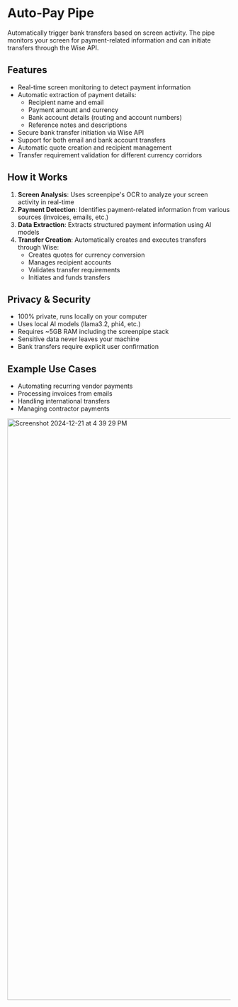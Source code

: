 # Auto-Pay Pipe

Automatically trigger bank transfers based on screen activity. The pipe monitors your screen for payment-related information and can initiate transfers through the Wise API.

## Features

- Real-time screen monitoring to detect payment information
- Automatic extraction of payment details:
  - Recipient name and email
  - Payment amount and currency
  - Bank account details (routing and account numbers)
  - Reference notes and descriptions
- Secure bank transfer initiation via Wise API
- Support for both email and bank account transfers
- Automatic quote creation and recipient management
- Transfer requirement validation for different currency corridors

## How it Works

1. **Screen Analysis**: Uses screenpipe's OCR to analyze your screen activity in real-time
2. **Payment Detection**: Identifies payment-related information from various sources (invoices, emails, etc.)
3. **Data Extraction**: Extracts structured payment information using AI models
4. **Transfer Creation**: Automatically creates and executes transfers through Wise:
   - Creates quotes for currency conversion
   - Manages recipient accounts
   - Validates transfer requirements
   - Initiates and funds transfers

## Privacy & Security

- 100% private, runs locally on your computer
- Uses local AI models (llama3.2, phi4, etc.)
- Requires ~5GB RAM including the screenpipe stack
- Sensitive data never leaves your machine
- Bank transfers require explicit user confirmation

## Example Use Cases

- Automating recurring vendor payments
- Processing invoices from emails
- Handling international transfers
- Managing contractor payments

<img width="1312" alt="Screenshot 2024-12-21 at 4 39 29 PM" src="https://github.com/user-attachments/assets/2e395762-198f-43e6-9e5a-2974b8e71fcf" />

